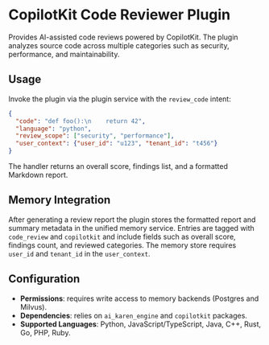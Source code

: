 # CopilotKit Code Reviewer Plugin

Provides AI-assisted code reviews powered by CopilotKit. The plugin analyzes source code across multiple categories such as security, performance, and maintainability.

## Usage

Invoke the plugin via the plugin service with the `review_code` intent:

```json
{
  "code": "def foo():\n    return 42",
  "language": "python",
  "review_scope": ["security", "performance"],
  "user_context": {"user_id": "u123", "tenant_id": "t456"}
}
```

The handler returns an overall score, findings list, and a formatted Markdown report.

## Memory Integration

After generating a review report the plugin stores the formatted report and summary metadata in the unified memory service. Entries are tagged with `code_review` and `copilotkit` and include fields such as overall score, findings count, and reviewed categories. The memory store requires `user_id` and `tenant_id` in the `user_context`.

## Configuration

- **Permissions**: requires write access to memory backends (Postgres and Milvus).
- **Dependencies**: relies on `ai_karen_engine` and `copilotkit` packages.
- **Supported Languages**: Python, JavaScript/TypeScript, Java, C++, Rust, Go, PHP, Ruby.
